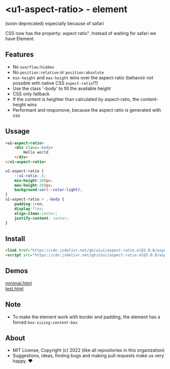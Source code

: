 # &lt;u1-aspect-ratio&gt; - element
(soon deprecated) especially because of safari

CSS now has the property: aspect ratio".
Instead of waiting for safari we have Element.

## Features

- No `overflow:hidden`
- No `position:relative` or `position:absolute`
- `min-height` and `max-height` wins over the aspect-ratio (behavoir not possible with native CSS `aspect-ratio`!?)
- Use the class '-body' to fill the available height
- CSS only fallback
- If the content is heighter than calculated by aspect-ratio, the content-height wins
- Performant and responsive, because the aspect ratio is generated with css

## Ussage

```html
<u1-aspect-ratio>
    <div class=-body>
        Hello world
    </div>
</u1-aspect-ratio>
```

```css
u1-aspect-ratio {
    --u1-ratio:.5;
    min-height:100px;
    max-height:260px;
    background:var(--color-light);
}
u1-aspect-ratio > .-body {
    padding:1rem;
    display:flex;
    align-items:center;
    justify-content: center;
}
```

## Install

```html
<link href="https://cdn.jsdelivr.net/gh/u1ui/aspect-ratio.el@3.0.0/aspect-ratio.min.css" rel=stylesheet>
<script src="https://cdn.jsdelivr.net/gh/u1ui/aspect-ratio.el@3.0.0/aspect-ratio.min.js" type=module>
```

## Demos

[minimal.html](http://gcdn.li/u1ui/aspect-ratio.el/main/tests/minimal.html)  
[test.html](http://gcdn.li/u1ui/aspect-ratio.el/main/tests/test.html)  

## Note

- To make the element work with border and padding, the element has a forced `box-sizing:content-box`

## About

- MIT License, Copyright (c) 2022 <u1> (like all repositories in this organization) <br>
- Suggestions, ideas, finding bugs and making pull requests make us very happy. ♥

